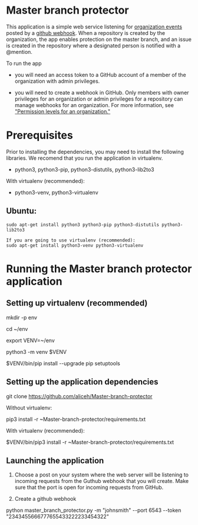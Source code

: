# Master branch protector

This application is a simple web service listening for [organization events](https://developer.github.com/webhooks/#events) posted by a [github webhook](https://help.github.com/en/articles/about-webhooks). When a repository is created by the organization, the app enables protection on the master branch, and an issue is created in the repository where a designated person is notified with a @mention.

To run the app 

* you will need an access token to a GitHub account of a member of the organization with admin privileges.

* you will need to create a webhook in GitHub. Only members with owner privileges for an organization or admin privileges for a repository can manage webhooks for an organization. For more information, see ["Permission levels for an organization."](https://help.github.com/en/articles/permission-levels-for-an-organization)

Prerequisites
================

Prior to installing the dependencies, you may need to install the following libraries. We recomend that you run the application in virtualenv.


* python3, python3-pip, python3-distutils, python3-lib2to3

With virtualenv (recommended):


* python3-venv, python3-virtualenv 

Ubuntu:
------

    sudo apt-get install python3 python3-pip python3-distutils python3-lib2to3
    
    If you are going to use virtualenv (recommended):
    sudo apt-get install python3-venv python3-virtualenv 

Running the Master branch protector application
===============================================



Setting up virtualenv (recommended)
---------------------

mkdir -p env

cd ~/env

export VENV=~/env

python3 -m venv $VENV

$VENV/bin/pip install --upgrade pip setuptools

Setting up the application dependencies
------------------------

git clone https://github.com/aliceh/Master-branch-protector

Without virtualenv:

pip3 install -r ~Master-branch-protector/requirements.txt 

With virtualenv (recommended):

$VENV/bin/pip3 install -r ~Master-branch-protector/requirements.txt 

Launching the application 
-------------------------

1. Choose a post on your system where the web server will be listening to incoming requests from the Guthub webhook that you will create. Make sure that the port is open for incoming requests from GitHub.

2. Create a github webhook 

python master_branch_protector.py  -m "johnsmith" --port 6543 --token "2343455666777655433222233454322"
